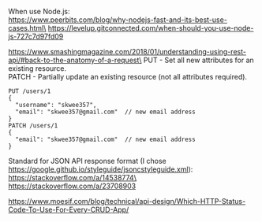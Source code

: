 When use Node.js:\
https://www.peerbits.com/blog/why-nodejs-fast-and-its-best-use-cases.html\
https://levelup.gitconnected.com/when-should-you-use-node-js-727c7d97fd09

https://www.smashingmagazine.com/2018/01/understanding-using-rest-api/#back-to-the-anatomy-of-a-request\
PUT - Set all new attributes for an existing resource.\
PATCH - Partially update an existing resource (not all attributes required).
```
PUT /users/1
{
  "username": "skwee357",
  "email": "skwee357@gmail.com"  // new email address
}
PATCH /users/1
{
  "email": "skwee357@gmail.com"  // new email address
}
```

Standard for JSON API response format (I chose https://google.github.io/styleguide/jsoncstyleguide.xml):
https://stackoverflow.com/a/14538774\
https://stackoverflow.com/a/23708903

https://www.moesif.com/blog/technical/api-design/Which-HTTP-Status-Code-To-Use-For-Every-CRUD-App/
